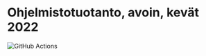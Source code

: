 # Ohjelmistotuotanto, avoin, kevät 2022

![GitHub Actions](https://github.com/tuukkalai/ohtu-2022-viikko1/workflows/CI/badge.svg)
